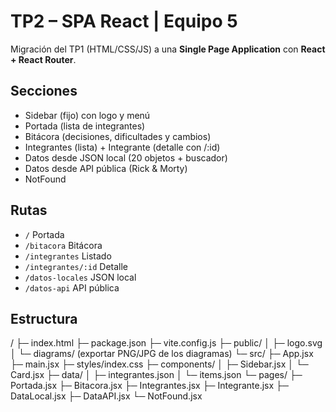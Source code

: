# TP2 – SPA React | Equipo 5

Migración del TP1 (HTML/CSS/JS) a una **Single Page Application** con **React + React Router**.

## Secciones
- Sidebar (fijo) con logo y menú
- Portada (lista de integrantes)
- Bitácora (decisiones, dificultades y cambios)
- Integrantes (lista) + Integrante (detalle con /:id)
- Datos desde JSON local (20 objetos + buscador)
- Datos desde API pública (Rick & Morty)
- NotFound

## Rutas
- `/` Portada
- `/bitacora` Bitácora
- `/integrantes` Listado
- `/integrantes/:id` Detalle
- `/datos-locales` JSON local
- `/datos-api` API pública

## Estructura
/
├─ index.html
├─ package.json
├─ vite.config.js
├─ public/
│ ├─ logo.svg
│ └─ diagrams/ (exportar PNG/JPG de los diagramas)
└─ src/
├─ App.jsx
├─ main.jsx
├─ styles/index.css
├─ components/
│ ├─ Sidebar.jsx
│ └─ Card.jsx
├─ data/
│ ├─ integrantes.json
│ └─ items.json
└─ pages/
├─ Portada.jsx
├─ Bitacora.jsx
├─ Integrantes.jsx
├─ Integrante.jsx
├─ DataLocal.jsx
├─ DataAPI.jsx
└─ NotFound.jsx

